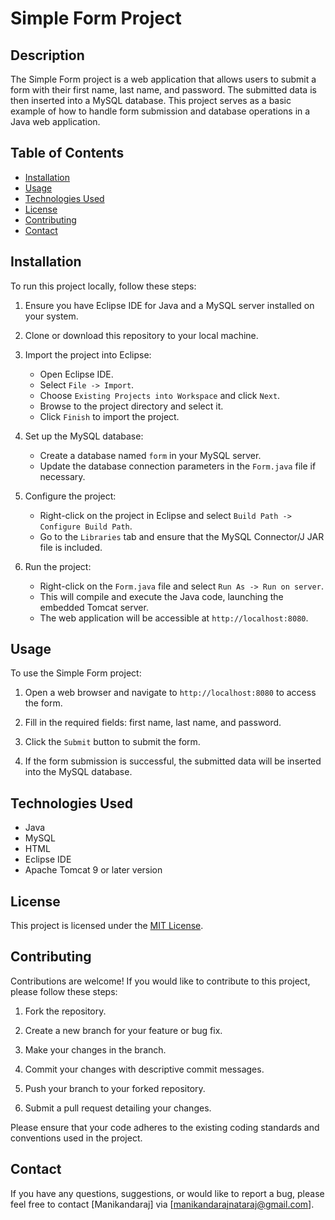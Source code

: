 # Simple Form Project


## Description

The Simple Form project is a web application that allows users to submit a form with their first name, last name, and password. The submitted data is then inserted into a MySQL database. This project serves as a basic example of how to handle form submission and database operations in a Java web application.

## Table of Contents

- [Installation](#installation)
- [Usage](#usage)
- [Technologies Used](#technologies-used)
- [License](#license)
- [Contributing](#contributing)
- [Contact](#contact)

## Installation

To run this project locally, follow these steps:

1. Ensure you have Eclipse IDE for Java and a MySQL server installed on your system.

2. Clone or download this repository to your local machine.

3. Import the project into Eclipse:
   - Open Eclipse IDE.
   - Select `File -> Import`.
   - Choose `Existing Projects into Workspace` and click `Next`.
   - Browse to the project directory and select it.
   - Click `Finish` to import the project.

4. Set up the MySQL database:
   - Create a database named `form` in your MySQL server.
   - Update the database connection parameters in the `Form.java` file if necessary.

5. Configure the project:
   - Right-click on the project in Eclipse and select `Build Path -> Configure Build Path`.
   - Go to the `Libraries` tab and ensure that the MySQL Connector/J JAR file is included.

6. Run the project:
   - Right-click on the `Form.java` file and select `Run As -> Run on server`.
   - This will compile and execute the Java code, launching the embedded Tomcat server.
   - The web application will be accessible at `http://localhost:8080`.

## Usage

To use the Simple Form project:

1. Open a web browser and navigate to `http://localhost:8080` to access the form.

2. Fill in the required fields: first name, last name, and password.

3. Click the `Submit` button to submit the form.

4. If the form submission is successful, the submitted data will be inserted into the MySQL database.

## Technologies Used

- Java
- MySQL
- HTML
- Eclipse IDE
- Apache Tomcat 9 or later version

## License

This project is licensed under the [MIT License](https://opensource.org/license/mit/).

## Contributing

Contributions are welcome! If you would like to contribute to this project, please follow these steps:

1. Fork the repository.

2. Create a new branch for your feature or bug fix.

3. Make your changes in the branch.

4. Commit your changes with descriptive commit messages.

5. Push your branch to your forked repository.

6. Submit a pull request detailing your changes.

Please ensure that your code adheres to the existing coding standards and conventions used in the project.

## Contact

If you have any questions, suggestions, or would like to report a bug, please feel free to contact [Manikandaraj] via [manikandarajnataraj@gmail.com].

